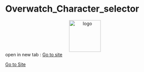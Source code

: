 # Overwatch_Character_selector

<div align="center">
<img width=" 100px" height=100px src ="../images/markdown_logo.png" alt = "logo">
</div>
open in new tab : <a href="https://overwatch-charcter-selec.netlify.app/" target="_blank">Go to site</a>

[Go to Site](https://overwatch-charcter-selec.netlify.app/)
